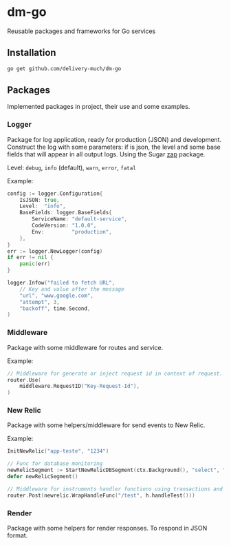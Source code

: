 # dm-go

Reusable packages and frameworks for Go services

## Installation

```bash
go get github.com/delivery-much/dm-go
```

## Packages

Implemented packages in project, their use and some examples.

### Logger

Package for log application, ready for production (JSON) and development. Construct the log with some parameters: if is json, the level and some base fields that will appear in all output logs. Using the Sugar [zap](https://github.com/uber-go/zap) package.

Level: `debug`, `info` (default), `warn`, `error`, `fatal`

Example:

```go
config := logger.Configuration{
    IsJSON: true,
    Level:  "info",
    BaseFields: logger.BaseFields{
        ServiceName: "default-service",
        CodeVersion: "1.0.0",
        Env:         "production",
    },
}
err := logger.NewLogger(config)
if err != nil {
    panic(err)
}

logger.Infow("failed to fetch URL",
    // Key and value after the message
    "url", "www.google.com",
    "attempt", 3,
    "backoff", time.Second,
)
```

### Middleware

Package with some middleware for routes and service.

Example:

```go
// Middleware for generate or inject request id in context of request.
router.Use(
    middleware.RequestID("Key-Request-Id"),
)
```

### New Relic

Package with some helpers/middleware for send events to New Relic.

Example:

```go
InitNewRelic("app-teste", "1234")

// Func for database monitoring
newRelicSegment := StartNewRelicDBSegment(ctx.Background(), "select", "user")
defer newRelicSegment()

// Middleware for instruments handler functions using transactions and monitoring the route 
router.Post(newrelic.WrapHandleFunc("/test", h.handleTest()))
```

### Render

Package with some helpers for render responses. To respond in JSON format.